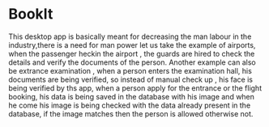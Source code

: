 # BookIt

This desktop app is basically meant for decreasing the man labour in the industry,there is a need for man power let us take the example of airports,
when the passenger heckin the airport , the guards are hired to check the details and verify the documents of the person. Another example 
can also be extrance examination , when a person enters the examination hall, his documents are being verified, so instead of manual check up , his face is being
verified by ths app, when a person apply  for the entrance or the flight booking, his data is being saved in the database with his image and 
when he come his image is being checked with the data already present in the database, if the image matches then the person is allowed
otherwise not. 
